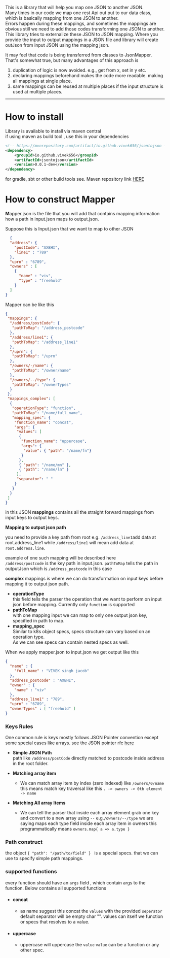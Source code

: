 This is a library that will help you map one JSON to another JSON. <Br>
Many times in our code we map one rest Api out put to our data class, which is basically mapping from one JSON to another. 
<br>
Errors happen during these mappings,
and sometimes the mappings are obvious still we need to add those codes transforming one JSON to another.<br>
This library tries to externalize these JSON to JSON mapping.
Where you provide the input to output mappings in a JSON file and library will create outJson from input JSON using the mapping json.

It may feel that code is being transferred from classes to JsonMapper.<br>
That's somewhat true, but many advantages of this approach is
1. duplication of logic is now avoided. e.g., get from x, set in y etc.
2. declaring mappings beforehand makes the code more readable. making all mappings at single place.
3. same mappings can be reused at multiple places if the input structure is used at multiple places. 

________________

# How to install
Library is available to install via maven central</br>
if using maven as build tool , use this in your dependencies

```xml
<!-- https://mvnrepository.com/artifact/io.github.vivek656/jsontojson -->
<dependency>
    <groupId>io.github.vivek656</groupId>
    <artifactId>jsontojson</artifactId>
    <version>0.0.1-dev</version>
</dependency>
```
for gradle, sbt or other build tools see.
Maven repository link [HERE](https://mvnrepository.com/artifact/io.github.vivek656/jsontojson)


# How to construct Mapper

**M**apper.json is the file that you will add that contains mapping information
how a path in input.json maps to output.json.

Suppose this is Input.json that we want to map to other JSON
```json
  {
  "address": {
    "postCode": "AXBHI",
    "line1" : "789"
  },
  "uprn" : "6789",
  "owners" : [
    {
      "name" : "viv",
      "type" : "freehold"
    }
  ]
}
```

Mapper can be like this 

```json
{
 "mappings": {
  "/address/postCode": {
   "pathToMap": "/address_postcode"
  },
  "/address/line1": {
   "pathToMap": "/address_line1"
  },
  "/uprn": {
   "pathToMap": "/uprn"
  },
  "/owners/-/name": {
   "pathToMap": "/owner/name"
  },
  "/owners/--/type": {
   "pathToMap": "/ownerTypes"
  }
 },
 "mappings_complex": [
  {
   "operationType": "function",
   "pathToMap": "/name/full_name",
   "mapping_spec": {
    "function_name": "concat",
    "args": {
     "values": [
      {
       "function_name": "uppercase",
       "args": {
        "value": { "path": "/name/fn"}
       }
      },
      { "path": "/name/mn" },
      { "path": "/name/ln" }
     ],
     "separator": " "
    }
   }
  }
 ]
}
```
in this JSON **mappings** contains all the straight forward mappings from input keys to output keys.

**Mapping to output json path**

you need to provide a key path from root
e.g. `/address_line1`add data at root.address_line1
while `/address/line1` will mean add data at ``root.address.line``.

example of one such mapping will be described here </br>
`/address/postcode` is the key path in input.json.
`pathToMap` tells the path in outputJson which is `/address_postcode` in this case

**complex** mappings is where we can do transformation on input keys before mapping it to output json path. <br>
  - **operationType** </br>
    this field tells the parser the operation that we want to perform on input json before mapping.
    Currently only `function` is supported </b>
 - **pathToMap** </br>
    with one mapping input we can map to only one output json key, specified in path to map.</br>
 - **mapping_spec** </br>
   Similar to k8s object specs, specs structure can vary based on an operation type.</br>
   As we can see specs can contain nested specs as well.
   

When we apply mapper.json to input.json we get output like this 

```json
{
  "name" : {
    "full_name" : "VIVEK singh jacob"
  },
  "address_postcode" : "AXBHI",
  "owner" : {
    "name" : "viv"
  },
  "address_line1" : "789",
  "uprn" : "6789",
  "ownerTypes" : [ "freehold" ]
}
```
### Keys Rules
One common rule is keys mostly follows JSON Pointer convention except some 
special cases like arrays.
see the JSON pointer rfc [here](https://www.rfc-editor.org/rfc/rfc6901)

- **Simple JSON Path** </br>
path like `/address/postCode` directly matched to postcode inside address in the root folder. 

- **Matching array item** <br>
  - We can match array item by index (zero indexed)
    like `/owners/0/name` this means match key traversal like this
     ``. -> owners -> 0th element -> name``

- **Matching All array Items**
    - We can tell the parser that inside each array element grab one key and convert to a new array using `--`
        e.g.``/owners/--/type`` we are saying maps each type field inside each array item in owners
        this programmatically means ```owners.map{ a => a.type }```

### Path construct 
the object ```{ "path": "/path/to/field" } ``` is a special specs. that we can use to specify simple path mappings.

### supported functions
 every function should have an ``args`` field , which contain args to the function.
 Below contains all supported functions
- ####  concat
    - as name suggest this concat the ``values`` with the provided ``seperator`` default separator will be empty char "".
 values can itself we function or specs that resolves to a value.

- ####  uppercase
    - uppercase will uppercase the ``value``
 ``value`` can be a function or any other spec.


